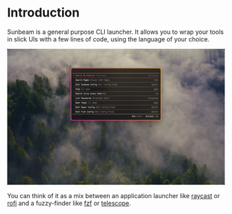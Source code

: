 # Introduction

Sunbeam is a general purpose CLI launcher. It allows you to wrap your tools in slick UIs with a few lines of code, using the language of your choice.

![sunbeam running in hyper](./assets/hyper.jpeg)

You can think of it as a mix between an application launcher like [raycast](https://raycast.com) or [rofi](https://github.com/davatorium/rofi) and a fuzzy-finder like [fzf](https://github.com/junegunn/fzf) or [telescope](https://github.com/nvim-telescope/telescope.nvim).


